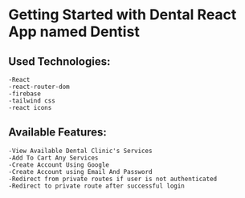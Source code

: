 # Getting Started with Dental React App named Dentist

## Used Technologies:
```
-React
-react-router-dom
-firebase
-tailwind css
-react icons
```

## Available Features:
```
-View Available Dental Clinic's Services
-Add To Cart Any Services
-Create Account Using Google
-Create Account using Email And Password
-Redirect from private routes if user is not authenticated
-Redirect to private route after successful login
```

